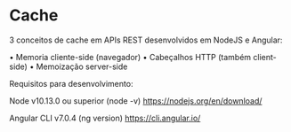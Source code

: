 # Cache

3 conceitos de cache em APIs REST desenvolvidos em NodeJS e Angular:

•	Memoria cliente-side (navegador)
•	Cabeçalhos HTTP (também client-side)
•	Memoização server-side

Requisitos para desenvolvimento:

Node v10.13.0 ou superior (node -v)
https://nodejs.org/en/download/

Angular CLI v7.0.4 (ng version)
https://cli.angular.io/
